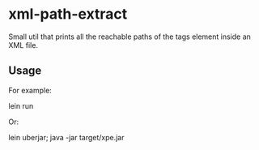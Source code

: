 # xml-path-extract

Small util that prints all the reachable paths of the tags element inside an XML file.

## Usage

For example:

lein run <xml>

Or:

lein uberjar; java -jar target/xpe.jar <xml>
